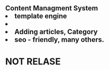 <h2>Content Managment System </b2> 
<li> template engine<li> 
<li>Adding articles, Category </li> 
<li> seo - friendly, many others. </li>

<h1>NOT RELASE</h1>
